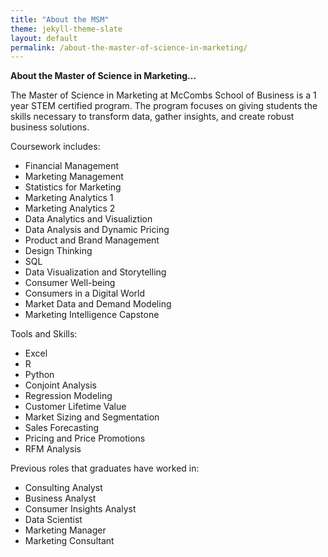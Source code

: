 ```yaml
---
title: "About the MSM"
theme: jekyll-theme-slate
layout: default
permalink: /about-the-master-of-science-in-marketing/
---
```



**About the Master of Science in Marketing...**



The Master of Science in Marketing at McCombs School of Business is a 1 year STEM certified program. The program focuses on giving students the skills necessary to transform data, gather insights, and create robust business solutions. 

Coursework includes:

- Financial Management
- Marketing Management
- Statistics for Marketing
- Marketing Analytics 1
- Marketing Analytics 2
- Data Analytics and Visualiztion
- Data Analysis and Dynamic Pricing
- Product and Brand Management
- Design Thinking
- SQL
- Data Visualization and Storytelling
- Consumer Well-being
- Consumers in a Digital World
- Market Data and Demand Modeling
- Marketing Intelligence Capstone


Tools and Skills: 
- Excel
- R
- Python
- Conjoint Analysis
- Regression Modeling
- Customer Lifetime Value
- Market Sizing and Segmentation
- Sales Forecasting
- Pricing and Price Promotions
- RFM Analysis


Previous roles that graduates have worked in:
- Consulting Analyst
- Business Analyst
- Consumer Insights Analyst
- Data Scientist
- Marketing Manager
- Marketing Consultant
